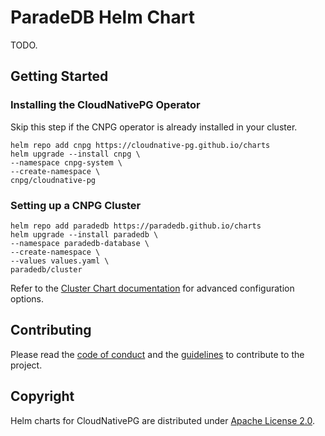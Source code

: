 # ParadeDB Helm Chart

TODO.

## Getting Started

### Installing the CloudNativePG Operator

Skip this step if the CNPG operator is already installed in your cluster.

```console
helm repo add cnpg https://cloudnative-pg.github.io/charts
helm upgrade --install cnpg \
--namespace cnpg-system \
--create-namespace \
cnpg/cloudnative-pg
```

### Setting up a CNPG Cluster

```console
helm repo add paradedb https://paradedb.github.io/charts
helm upgrade --install paradedb \
--namespace paradedb-database \
--create-namespace \
--values values.yaml \
paradedb/cluster
```

Refer to the [Cluster Chart documentation](charts/cluster/README.md) for advanced configuration options.

## Contributing

Please read the [code of conduct](CODE-OF-CONDUCT.md) and the
[guidelines](CONTRIBUTING.md) to contribute to the project.

## Copyright

Helm charts for CloudNativePG are distributed under [Apache License 2.0](LICENSE).

[stackoverflow]: https://stackoverflow.com/questions/tagged/cloudnative-pg
[license]: https://github.com/cloudnative-pg/charts?tab=Apache-2.0-1-ov-file
